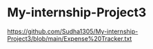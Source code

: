 # My-internship-Project3
https://github.com/Sudha1305/My-internship-Project3/blob/main/Expense%20Tracker.txt
